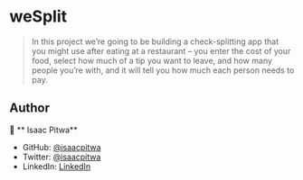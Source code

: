 # weSplit

> In this project we’re going to be building a check-splitting app that you might use after eating at a restaurant – you enter the cost of your food,
>  select how much of a tip you want to leave, and how many people you’re with, and it will tell you how much each person needs to pay.

## Author

👤 ** Isaac Pitwa**

- GitHub: [@isaacpitwa](https://github.com/isaacpitwa)
- Twitter: [@isaacpitwa](https://twitter.com/isaacpitwa)
- LinkedIn: [LinkedIn](https://linkedin.com/in/isaac-pitwa)
